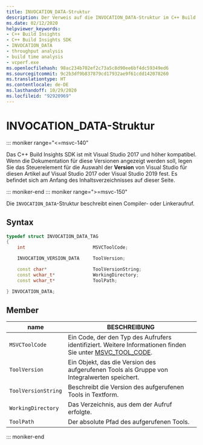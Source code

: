 ```yaml
---
title: INVOCATION_DATA-Struktur
description: Der Verweis auf die INVOCATION_DATA-Struktur im C++ Build Insights SDK.
ms.date: 02/12/2020
helpviewer_keywords:
- C++ Build Insights
- C++ Build Insights SDK
- INVOCATION_DATA
- throughput analysis
- build time analysis
- vcperf.exe
ms.openlocfilehash: 98ac234b702ef2c73a5c8d90ee6bf4dc59349ed6
ms.sourcegitcommit: 9c2b3df9b837879cd17932ae9f61cdd142078260
ms.translationtype: HT
ms.contentlocale: de-DE
ms.lasthandoff: 10/29/2020
ms.locfileid: "92920969"
---
```

# <a name="invocation_data-structure"></a>INVOCATION_DATA-Struktur

::: moniker range="<=msvc-140"

Das C++ Build Insights SDK ist mit Visual Studio 2017 und höher kompatibel. Wenn die Dokumentation für diese Versionen angezeigt werden soll, legen Sie das Steuerelement für die Auswahl der **Version** von Visual Studio für diesen Artikel auf Visual Studio 2017 oder Visual Studio 2019 fest. Es befindet sich am Anfang des Inhaltsverzeichnisses auf dieser Seite.

::: moniker-end
::: moniker range=">=msvc-150"

Die `INVOCATION_DATA`-Struktur beschreibt einen Compiler- oder Linkeraufruf.

## <a name="syntax"></a>Syntax

```cpp
typedef struct INVOCATION_DATA_TAG
{
    int                         MSVCToolCode;

    INVOCATION_VERSION_DATA     ToolVersion;

    const char*                 ToolVersionString;
    const wchar_t*              WorkingDirectory;
    const wchar_t*              ToolPath;

} INVOCATION_DATA;
```

## <a name="members"></a>Member

| name | BESCHREIBUNG |
|--|--|
| `MSVCToolCode` | Ein Code, der den Typ des Aufrufers identifiziert. Weitere Informationen finden Sie unter [MSVC_TOOL_CODE](msvc-tool-code-enum.md). |
| `ToolVersion` | Ein Objekt, das die Version des aufgerufenen Tools als Gruppe von Integralwerten speichert. |
| `ToolVersionString` | Beschreibt die Version des aufgerufenen Tools in Textform. |
| `WorkingDirectory` | Das Verzeichnis, aus dem der Aufruf erfolgte. |
| `ToolPath` | Der absolute Pfad des aufgerufenen Tools. |

::: moniker-end
